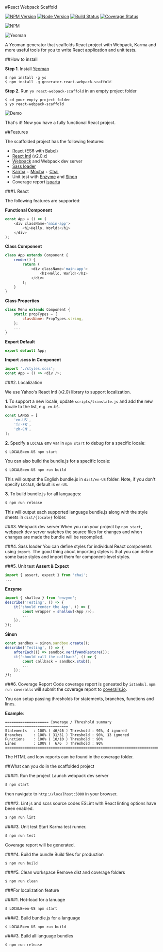 #React Webpack Scaffold

[![NPM Version](https://img.shields.io/badge/npm-v2%20%7C%20v3-red.svg)](https://www.npmjs.com/package/generator-react-webpack-scaffold)
[![Node Version](https://img.shields.io/badge/node-v4%20%7C%20v5%20%7C%20v6-orange.svg)](https://img.shields.io/badge/node-v4%20%7C%20v5%20%7C%20v6-orange.svg)
[![Build Status](https://travis-ci.org/jeantimex/generator-react-webpack-scaffold.svg?branch=master)](https://travis-ci.org/jeantimex/generator-react-webpack-scaffold)
[![Coverage Status](https://coveralls.io/repos/github/jeantimex/generator-react-webpack-scaffold/badge.svg?branch=master)](https://coveralls.io/github/jeantimex/generator-react-webpack-scaffold?branch=master)

[![NPM](https://nodei.co/npm/generator-react-webpack-scaffold.png?downloads=true&downloadRank=true&stars=true)](https://nodei.co/npm/generator-react-webpack-scaffold/)

![Yeoman](http://jinandsu.net/generator-react-webpack-scaffold/yeoman-masthead.png)

A Yeoman generator that scaffolds React project with Webpack, Karma and more useful tools for you to write React application and unit tests.

##How to install

**Step 1**. Install [Yeoman](http://yeoman.io/)
```
$ npm install -g yo
$ npm install -g generator-react-webpack-scaffold
```

**Step 2**. Run `yo react-webpack-scaffold` in an empty project folder
```
$ cd your-empty-project-folder
$ yo react-webpack-scaffold
```

![Demo](http://jinandsu.net/generator-react-webpack-scaffold/command.png)

That's it! Now you have a fully functional React project.

##Features

The scaffolded project has the following features:

- [React](https://facebook.github.io/react/) (ES6 with [Babel](https://babeljs.io/))
- [React Intl](https://github.com/yahoo/react-intl) (v2.0.x)
- [Webpack](https://webpack.github.io/) and Webpack dev server
- [Sass loader](https://github.com/jtangelder/sass-loader)
- [Karma](https://karma-runner.github.io/1.0/index.html) + [Mocha](https://mochajs.org/) + [Chai](http://chaijs.com/)
- Unit test with [Enzyme](https://github.com/airbnb/enzyme) and [Sinon](http://sinonjs.org/)
- Coverage report [isparta](https://github.com/douglasduteil/isparta)

###1. React

The following features are supported:

**Functional Component**
```javascript
const App = () => (
    <div className='main-app'>
        <h1>Hello, World!</h1>
    </div>
);
```
 
**Class Component**
```javascript
class App extends Component {
    render() {
        return (
            <div className='main-app'>
                <h1>Hello, World!</h1>
            </div>
        );
    }
}
```
 
**Class Properties**
```javascript
class Menu extends Component {
    static propTypes = {
        className: PropTypes.string,
    };
    ...
}
```

**Export Default**
```javascript
export default App;
```

**Import .scss in Component**
```javascript
import './styles.scss';
const App = () => <div />;
```

###2. Localization

We use Yahoo's React Intl (v2.0) library to support localization.

**1**. To support a new locale, update `scripts/translate.js` and add the new locale to the list, e.g. `en-US`.
```javascript
const LANGS = [
    'en-US',
    'fr-FR',
    'zh-CN',
];
```

**2**. Specify a `LOCALE` env var in `npm start` to debug for a specific locale:
```bash
$ LOCALE=en-US npm start
```

You can also build the bundle.js for a specific locale:
```bash
$ LOCALE=en-US npm run build
```
This will output the English bundle.js in `dist/en-US` folder. Note, if you don't specify `LOCALE`, default is `en-US`.

**3**. To build bundle.js for all languages:
```bash
$ npm run release
```
This will output each supported language bundle.js along with the style sheets in `dist/{locale}` folder.

###3. Webpack dev server
When you run your project by `npm start`, webpack dev server watches the source files for changes and when changes are made the bundle will be recompiled.

###4. Sass loader
You can define styles for individual React components using `import`. The good thing about importing styles is that you can define some base styles and import them for component-level styles.

###5. Unit test
**Assert & Expect**
```javascript
import { assert, expect } from 'chai';
...
```

**Enzyme**
```javascript
import { shallow } from 'enzyme';
describe('Testing', () => {
    it('should render the App', () => {
        const wrapper = shallow(<App />);
        ...
    });
});
```

**Sinon**
```javascript
const sandbox = sinon.sandbox.create();
describe('Testing', () => {
    afterEach(() => sandbox.verifyAndRestore());
    it('should call the callback', () => {
        const callback = sandbox.stub();
        ...
    });
});
```

###6. Coverage Report
Code coverage report is geneated by `istanbul`. `npm run coveralls` will submit the coverage report to [coveralls.io](https://coveralls.io/).

You can setup passing thresholds for statements, branches, functions and lines.

**Example**:
```
==================== Coverage / Threshold summary =============================
Statements   : 100% ( 46/46 ) Threshold : 90%, 4 ignored
Branches     : 100% ( 31/31 ) Threshold : 90%, 13 ignored
Functions    : 100% ( 10/10 ) Threshold : 90%
Lines        : 100% (  6/6  ) Threshold : 90%
================================================================================
```

The HTML and lcov reports can be found in the coverage folder.

##What can you do in the scaffolded project

####1. Run the project
Launch webpack dev server
```bash
$ npm start
```
then navigate to `http://localhost:5000` in your browser.

####2. Lint js and scss source codes
ESLint with React linting options have been enabled.
```bash
$ npm run lint
```

####3. Unit test
Start Karma test runner.
```bash
$ npm run test
```
Coverage report will be generated.

####4. Build the bundle
Build files for production
```
$ npm run build
```

####5. Clean workspace
Remove dist and coverage folders
```
$ npm run clean
```

###For localization feature

####1. Hot-load for a lanuage
```bash
$ LOCALE=en-US npm start
```

####2. Build bundle.js for a language
```bash
$ LOCALE=en-US npm run build
```

####3. Build all language bundles
```bash
$ npm run release
```
